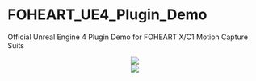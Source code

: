 # FOHEART_UE4_Plugin_Demo
Official Unreal Engine 4 Plugin Demo for FOHEART X/C1 Motion Capture Suits

<div align=center>
<img src="https://raw.githubusercontent.com/FOHEART/FOHEART_UE4_Plugin_Demo/master/help/img/softwareName.png"/>
</div>

<div align=center>
<img src="https://raw.githubusercontent.com/FOHEART/FOHEART_UE4_Plugin_Demo/master/help/img/unrealBP.png"/>
</div>
